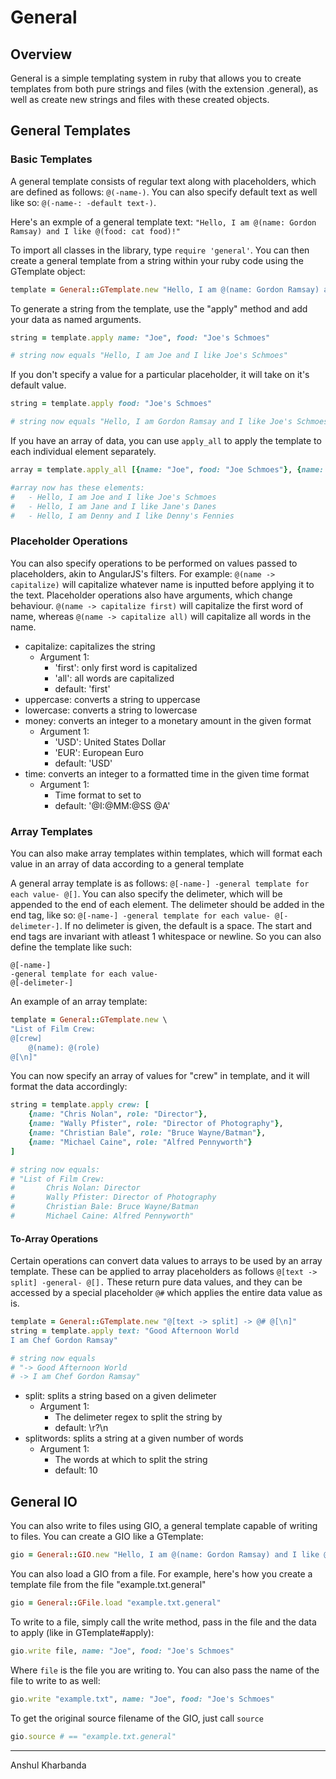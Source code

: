 # General

## Overview

General is a simple templating system in ruby that allows you to create templates from both pure strings and files (with the extension .general), as well as create new strings and files with these created objects.

## General Templates

### Basic Templates

A general template consists of regular text along with placeholders, which are defined as follows: `@(-name-)`. You can also specify default text as well like so: `@(-name-: -default text-)`.

Here's an exmple of a general template text: `"Hello, I am @(name: Gordon Ramsay) and I like @(food: cat food)!"`

To import all classes in the library, type `require 'general'`. You can then create a general template from a string within your ruby code using the GTemplate object:

```ruby
template = General::GTemplate.new "Hello, I am @(name: Gordon Ramsay) and I like @(food: cat food)!"
```

To generate a string from the template, use the "apply" method and add your data as named arguments.

```ruby
string = template.apply name: "Joe", food: "Joe's Schmoes"

# string now equals "Hello, I am Joe and I like Joe's Schmoes"
```

If you don't specify a value for a particular placeholder, it will take on it's default value.

```ruby
string = template.apply food: "Joe's Schmoes"

# string now equals "Hello, I am Gordon Ramsay and I like Joe's Schmoes"
```

If you have an array of data, you can use `apply_all` to apply the template to each individual element separately.

```ruby
array = template.apply_all [{name: "Joe", food: "Joe Schmoes"}, {name: "Jane", food: "Jane's Danes"}, {name: "Denny", food: "Denny's Fennies"}]

#array now has these elements:
#   - Hello, I am Joe and I like Joe's Schmoes
#   - Hello, I am Jane and I like Jane's Danes
#   - Hello, I am Denny and I like Denny's Fennies
```

### Placeholder Operations

You can also specify operations to be performed on values passed to placeholders, akin to AngularJS's filters. For example: `@(name -> capitalize)` will capitalize whatever name is inputted before applying it to the text. Placeholder operations also have arguments, which change behaviour. `@(name -> capitalize first)` will capitalize the first word of name, whereas `@(name -> capitalize all)` will capitalize all words in the name.

- capitalize: capitalizes the string
	- Argument 1:
		- 'first': only first word is capitalized
		- 'all': all words are capitalized
		- default: 'first'
- uppercase: converts a string to uppercase
- lowercase: converts a string to lowercase
- money: converts an integer to a monetary amount in the given format
	- Argument 1:
		- 'USD': United States Dollar
		- 'EUR': European Euro
		- default: 'USD'
- time: converts an integer to a formatted time in the given time format
	- Argument 1:
		- Time format to set to
		- default: '@I:@MM:@SS @A'

### Array Templates

You can also make array templates within templates, which will format each value in an array of data according to a general template

A general array template is as follows: `@[-name-] -general template for each value- @[]`. You can also specify the delimeter, which will be appended to the end of each element. The delimeter should be added in the end tag, like so: `@[-name-] -general template for each value- @[-delimeter-]`. If no delimeter is given, the default is a space. The start and end tags are invariant with atleast 1 whitespace or newline. So you can also define the template like such: 

```
@[-name-]
-general template for each value-
@[-delimeter-]
```

An example of an array template:

```ruby
template = General::GTemplate.new \
"List of Film Crew:
@[crew] 
	@(name): @(role)
@[\n]"
```

You can now specify an array of values for "crew" in template, and it will format the data accordingly:

```ruby
string = template.apply crew: [
	{name: "Chris Nolan", role: "Director"}, 
	{name: "Wally Pfister", role: "Director of Photography"}, 
	{name: "Christian Bale", role: "Bruce Wayne/Batman"}, 
	{name: "Michael Caine", role: "Alfred Pennyworth"}
]

# string now equals:
# "List of Film Crew:
#  		Chris Nolan: Director
#		Wally Pfister: Director of Photography
#		Christian Bale: Bruce Wayne/Batman
#		Michael Caine: Alfred Pennyworth"
```

#### To-Array Operations

Certain operations can convert data values to arrays to be used by an array template. These can be applied to array placeholders as follows `@[text -> split] -general- @[].` These return pure data values, and they can be accessed by a special placeholder `@#` which applies the entire data value as is.

```ruby
template = General::GTemplate.new "@[text -> split] -> @# @[\n]"
string = template.apply text: "Good Afternoon World
I am Chef Gordon Ramsay"

# string now equals
# "-> Good Afternoon World
# -> I am Chef Gordon Ramsay"
```

- split: splits a string based on a given delimeter
	- Argument 1:
		- The delimeter regex to split the string by
		- default: \r?\n
- splitwords: splits a string at a given number of words
	- Argument 1:
		- The words at which to split the string
		- default: 10

## General IO

You can also write to files using GIO, a general template capable of writing to files. You can create a GIO like a GTemplate:

```ruby
gio = General::GIO.new "Hello, I am @(name: Gordon Ramsay) and I like @(food: cat food)!"
```

You can also load a GIO from a file. For example, here's how you create a template file from the file "example.txt.general"

```ruby
gio = General::GFile.load "example.txt.general"
```

To write to a file, simply call the write method, pass in the file and the data to apply (like in GTemplate#apply):

```ruby
gio.write file, name: "Joe", food: "Joe's Schmoes"
```

Where `file` is the file you are writing to. You can also pass the name of the file to write to as well:

```ruby
gio.write "example.txt", name: "Joe", food: "Joe's Schmoes"
```

To get the original source filename of the GIO, just call `source`

```ruby
gio.source # == "example.txt.general"
```

-------------------------------------------------------------------------------------------------------------------------------------
Anshul Kharbanda